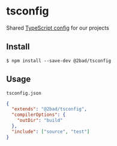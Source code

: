 # tsconfig

Shared [TypeScript config](https://www.typescriptlang.org/docs/handbook/tsconfig-json.html) for our projects

## Install

```
$ npm install --save-dev @2bad/tsconfig
```

## Usage

`tsconfig.json`

```json
{
  "extends": "@2bad/tsconfig",
  "compilerOptions": {
    "outDir": "build"
  },
  "include": ["source", "test"]
}
```
